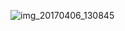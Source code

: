 ![img_20170406_130845](https://user-images.githubusercontent.com/17542095/32377932-8dac6742-c0a9-11e7-9d06-17857ca485a2.jpg)
